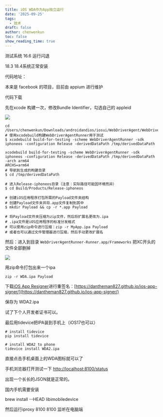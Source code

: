```yaml
---
title: iOS WDA作为App独立运行
date: '2025-09-25'
tags:
  - 技术
draft: false
author: chenwenkun
toc: false
show_reading_time: true
---
```

测试系统 16.6 运行闪退

18.3 18.4系统正常安装

代码地址：

本来是 facebook 的项目，目前由 appium 进行维护

代码下载

先在xcode 构建一次，修改Bundle Identifier，勾选自己的 appleid

![](https://prod-files-secure.s3.us-west-2.amazonaws.com/c205fb54-92b2-4987-8be3-972b67d27acc/cb756a73-27bc-4b0d-951a-858df3344b59/image.png?X-Amz-Algorithm=AWS4-HMAC-SHA256&X-Amz-Content-Sha256=UNSIGNED-PAYLOAD&X-Amz-Credential=ASIAZI2LB466R5XNFTZH%2F20250929%2Fus-west-2%2Fs3%2Faws4_request&X-Amz-Date=20250929T122147Z&X-Amz-Expires=3600&X-Amz-Security-Token=IQoJb3JpZ2luX2VjEEsaCXVzLXdlc3QtMiJHMEUCIQCUX4xSpLKX4d%2Fw6TswgxU5NVfl1UFiGqUqCkVx5ukZ4wIgeydNAdlFtp7SxMyktxMcR0DCfupH%2Fh75kEJBgVXzHzMqiAQI1P%2F%2F%2F%2F%2F%2F%2F%2F%2F%2FARAAGgw2Mzc0MjMxODM4MDUiDAQ0j%2FUE6jjINPM7BircA2lW9w0bp8rjY3h6cVtHXTLATigpAIXbwzOkzedi2leze9jaxmrES%2F5bKT7dCNJsaBdjGpAFePfW44ifwULFc%2BVohz92xmqbI81JcRmp4WmlheaTXuV9ODvKvOrRGRZPI96c920R%2Bnmmxn%2Bg1xA5RxISy%2F6XU4iJAZ1jB1TSmcGvNLpfvROr9l%2BX80Vz0iK%2BXKEVh0bklUJGy8PNOhcde6nziymqLLpaEw8FZNp50f2P1O%2FckAFl2MAYYe2sGHDI%2Bg1SxIfZpn3wRrNYaWlj%2BB1X1JTpR8VP2mwPL%2F%2F6CcgUsa%2FzToI9uhqPbtBtAUT0%2B0EunHTtX8juWTnBqPC1aoxsiEnL17VOyXGM%2B5FRI6ZpxIiXGMK0doBoAgBIZ5ocWILBj%2Flfm7bzSIsbXf8QqYpXTr7H9KnNoPGt8iJ34bbvTpQqbCmrO3nSbmzFAWGZ2ge7pJ636caSXx7hTJeZAKcM0xvighdaurbNNsJlKGZh0JvO5Fc37NhhIU0iwBaBZrtnVxZbjeBCGWznCbMm%2BVNmXyOdlb3xXaKbDtStBHCxwaU6j%2F8H69lNy3OXqOWmJVszuCTLqWLvwOwuTm3ioolShr%2B3EmlV2K5hr6FmBYfEfSJHpf%2BOzedWIqDWMJHM6cYGOqUBxN2PVaTtGuL5yBLZe9mT5Tyxe44LRWwDxENPHdSzC8yMOgpTMURga0xqHeh%2BgBXqF927GBPx3EQUoZ0GyJe%2B1IhxxvMOBPpp3sRYB2lHR6dbLbQPV%2BWXS7VUUYvK1y5ch%2F1coX1hj6lBNGiBiqSiA49b1Del581%2BkeVQN2YjKWNeLHouBjudMPitffEHN0%2FpKVTySGvkU3Hgn6c7bD6X54U0ueiA&X-Amz-Signature=4cfad651ec582d1d0b7df8dc07223c557ba5bbd41c811147fc3d998241d154a3&X-Amz-SignedHeaders=host&x-amz-checksum-mode=ENABLED&x-id=GetObject)

```shell
cd /Users/chenwenkun/Downloads/androidandios/iosui/WebDriverAgent/WebDriverAgent
# 使用xcodebuild构建WebDriverAgentRunner用于测试
$ xcodebuild build-for-testing -scheme WebDriverAgentRunner -sdk iphoneos -configuration Release -derivedDataPath /tmp/derivedDataPath

xcodebuild build-for-testing -scheme WebDriverAgentRunner -sdk iphoneos -configuration Release -derivedDataPath /tmp/derivedDataPath -arch arm64
ARCHS=arm64
# 导航到生成的构建目录
$ cd /tmp/derivedDataPath

# 进入Release-iphoneos目录（注意：实际路径可能因环境而异）
$ cd Build/Products/Release-iphoneos

# 创建iOS应用程序打包所需的Payload文件夹结构
# 创建Payload文件夹并将.app文件复制到其中
$ mkdir Payload && cp -r *.app Payload

# 将Payload文件夹压缩为zip文件，然后将扩展名更改为.ipa
# .ipa文件是iOS应用程序的标准分发格式
# 可以使用zip命令进行压缩：zip -r MyApp.ipa Payload
# 或者也可以通过文件管理器进行压缩，然后手动更改扩展名
```

然后：进入到目录 `WebDriverAgentRunner-Runner.app/Frameworks` 把XC开头的文件全部删掉

![](https://prod-files-secure.s3.us-west-2.amazonaws.com/c205fb54-92b2-4987-8be3-972b67d27acc/358b8d2b-1bfe-4fb9-beb5-83e1de5f201e/image.png?X-Amz-Algorithm=AWS4-HMAC-SHA256&X-Amz-Content-Sha256=UNSIGNED-PAYLOAD&X-Amz-Credential=ASIAZI2LB466R5XNFTZH%2F20250929%2Fus-west-2%2Fs3%2Faws4_request&X-Amz-Date=20250929T122147Z&X-Amz-Expires=3600&X-Amz-Security-Token=IQoJb3JpZ2luX2VjEEsaCXVzLXdlc3QtMiJHMEUCIQCUX4xSpLKX4d%2Fw6TswgxU5NVfl1UFiGqUqCkVx5ukZ4wIgeydNAdlFtp7SxMyktxMcR0DCfupH%2Fh75kEJBgVXzHzMqiAQI1P%2F%2F%2F%2F%2F%2F%2F%2F%2F%2FARAAGgw2Mzc0MjMxODM4MDUiDAQ0j%2FUE6jjINPM7BircA2lW9w0bp8rjY3h6cVtHXTLATigpAIXbwzOkzedi2leze9jaxmrES%2F5bKT7dCNJsaBdjGpAFePfW44ifwULFc%2BVohz92xmqbI81JcRmp4WmlheaTXuV9ODvKvOrRGRZPI96c920R%2Bnmmxn%2Bg1xA5RxISy%2F6XU4iJAZ1jB1TSmcGvNLpfvROr9l%2BX80Vz0iK%2BXKEVh0bklUJGy8PNOhcde6nziymqLLpaEw8FZNp50f2P1O%2FckAFl2MAYYe2sGHDI%2Bg1SxIfZpn3wRrNYaWlj%2BB1X1JTpR8VP2mwPL%2F%2F6CcgUsa%2FzToI9uhqPbtBtAUT0%2B0EunHTtX8juWTnBqPC1aoxsiEnL17VOyXGM%2B5FRI6ZpxIiXGMK0doBoAgBIZ5ocWILBj%2Flfm7bzSIsbXf8QqYpXTr7H9KnNoPGt8iJ34bbvTpQqbCmrO3nSbmzFAWGZ2ge7pJ636caSXx7hTJeZAKcM0xvighdaurbNNsJlKGZh0JvO5Fc37NhhIU0iwBaBZrtnVxZbjeBCGWznCbMm%2BVNmXyOdlb3xXaKbDtStBHCxwaU6j%2F8H69lNy3OXqOWmJVszuCTLqWLvwOwuTm3ioolShr%2B3EmlV2K5hr6FmBYfEfSJHpf%2BOzedWIqDWMJHM6cYGOqUBxN2PVaTtGuL5yBLZe9mT5Tyxe44LRWwDxENPHdSzC8yMOgpTMURga0xqHeh%2BgBXqF927GBPx3EQUoZ0GyJe%2B1IhxxvMOBPpp3sRYB2lHR6dbLbQPV%2BWXS7VUUYvK1y5ch%2F1coX1hj6lBNGiBiqSiA49b1Del581%2BkeVQN2YjKWNeLHouBjudMPitffEHN0%2FpKVTySGvkU3Hgn6c7bD6X54U0ueiA&X-Amz-Signature=81d8286fa19855905a69680ea471f08cf39cb75fead32050feb44be81314a55f&X-Amz-SignedHeaders=host&x-amz-checksum-mode=ENABLED&x-id=GetObject)

用zip命令打包出来一个ipa

```shell
zip -r WDA.ipa Payload
```

下载[iOS App Resigner](https://zhida.zhihu.com/search?content_id=237756070&content_type=Article&match_order=1&q=iOS%20App%20Resigner&zd_token=eyJhbGciOiJIUzI1NiIsInR5cCI6IkpXVCJ9.eyJpc3MiOiJ6aGlkYV9zZXJ2ZXIiLCJleHAiOjE3NDQzNTQ0ODAsInEiOiJpT1MgQXBwIFJlc2lnbmVyIiwiemhpZGFfc291cmNlIjoiZW50aXR5IiwiY29udGVudF9pZCI6MjM3NzU2MDcwLCJjb250ZW50X3R5cGUiOiJBcnRpY2xlIiwibWF0Y2hfb3JkZXIiOjEsInpkX3Rva2VuIjpudWxsfQ.XGwOKX0ujlvhojSuRT3SlA0sDFnQK-FxDJr60CX6YqU&zhida_source=entity)进行重签名：[https://dantheman827.github.io/ios-app-signer/](https://dantheman827.github.io/ios-app-signer/)

保存为 WDA2.ipa

试了下个人开发者证书可以。

最后用tidevice把IPA装到手机上（iOS17也可以）

```shell
# install tidevice
pip install tidevice

# install WDA2 to phone
tidevice install WDA2.ipa
```

直接点击手机桌面上的WDA图标就可以了

手机浏览器打开测试一下 [http://localhost:8100/status](http://localhost:8100/status)

出现一个长长的JSON就是正常的。

国内手机需要安装

brew install --HEAD libimobiledevice

然后运行iproxy 8100 8100 监听在电脑端

